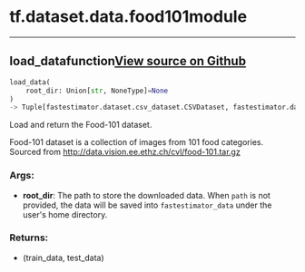 # tf.dataset.data.food101<span class="tag">module</span>

---

## load_data<span class="tag">function</span><a class="sourcelink" href=https://github.com/fastestimator/fastestimator/blob/r1.1/fastestimator/dataset/data/food101.py/#L46-L96>View source on Github</a>
```python
load_data(
	root_dir: Union[str, NoneType]=None
)
-> Tuple[fastestimator.dataset.csv_dataset.CSVDataset, fastestimator.dataset.csv_dataset.CSVDataset]
```
Load and return the Food-101 dataset.

Food-101 dataset is a collection of images from 101 food categories.
Sourced from http://data.vision.ee.ethz.ch/cvl/food-101.tar.gz


<h3>Args:</h3>


* **root_dir**: The path to store the downloaded data. When `path` is not provided, the data will be saved into `fastestimator_data` under the user's home directory. 

<h3>Returns:</h3>

<ul class="return-block"><li>    (train_data, test_data)</li></ul>

